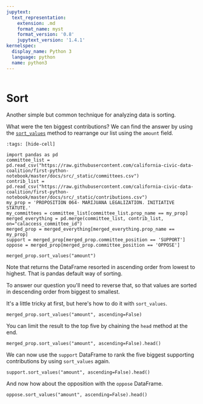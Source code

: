 ```yaml
---
jupytext:
  text_representation:
    extension: .md
    format_name: myst
    format_version: '0.8'
    jupytext_version: '1.4.1'
kernelspec:
  display_name: Python 3
  language: python
  name: python3
---
```


```{include} ./_templates/nav.html
```

# Sort

Another simple but common technique for analyzing data is sorting.

What were the ten biggest contributions? We can find the answer by using the [`sort_values`](https://pandas.pydata.org/pandas-docs/stable/reference/api/pandas.DataFrame.sort_values.html) method to rearrange our list using the `amount` field.

```{code-cell}
:tags: [hide-cell]

import pandas as pd
committee_list = pd.read_csv("https://raw.githubusercontent.com/california-civic-data-coalition/first-python-notebook/master/docs/src/_static/committees.csv")
contrib_list = pd.read_csv("https://raw.githubusercontent.com/california-civic-data-coalition/first-python-notebook/master/docs/src/_static/contributions.csv")
my_prop = 'PROPOSITION 064- MARIJUANA LEGALIZATION. INITIATIVE STATUTE.'
my_committees = committee_list[committee_list.prop_name == my_prop]
merged_everything = pd.merge(committee_list, contrib_list, on="calaccess_committee_id")
merged_prop = merged_everything[merged_everything.prop_name == my_prop]
support = merged_prop[merged_prop.committee_position == 'SUPPORT']
oppose = merged_prop[merged_prop.committee_position == 'OPPOSE']
```

```{code-cell}
merged_prop.sort_values("amount")
```

Note that returns the DataFrame resorted in ascending order from lowest to highest. That is pandas default way of sorting.

To answer our question you'll need to reverse that, so that values are sorted in descending order from biggest to smallest.

It's a little tricky at first, but here's how to do it with `sort_values`.

```{code-cell}
merged_prop.sort_values("amount", ascending=False)
```

You can limit the result to the top five by chaining the `head` method at the end.

```{code-cell}
merged_prop.sort_values("amount", ascending=False).head()
```

We can now use the `support` DataFrame to rank the five biggest supporting contributions by using `sort_values` again.

```{code-cell}
support.sort_values("amount", ascending=False).head()
```

And now how about the opposition with the `oppose` DataFrame.

```{code-cell}
oppose.sort_values("amount", ascending=False).head()
```
